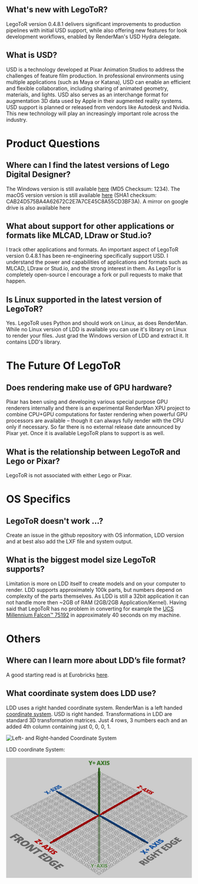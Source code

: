 ## What's new with LegoToR?
LegoToR version 0.4.8.1 delivers significant improvements to production pipelines with initial USD support, while also offering new features for look development workflows, enabled by RenderMan's USD Hydra delegate.

## What is USD?
USD is a technology developed at Pixar Animation Studios to address the challenges of feature film production. In professional environments using multiple applications (such as Maya or Katana), USD can enable an efficient and flexible collaboration, including sharing of animated geometry, materials, and lights. USD also serves as an interchange format for augmentation 3D data used by Apple in their augmented reality systems. USD support is planned or released from vendors like Autodesk and Nvidia. This new technology will play an increasingly important role across the industry.

# Product Questions

## Where can I find the latest versions of Lego Digital Designer?
The Windows version is still available [here](https://www.lego.com/assets/franchisesites/ldd/installer/setupldd-pc-4_3_12.exe) (MD5 Checksum: 1234).
The macOS version version is still available [here](https://www.lego.com/assets/franchisesites/ldd/installer/SetupLDD-MAC-4_3_11.zip) (SHA1 checksum: CAB24D575BA4A62672C2E7A7CE45C8A55CD3BF3A).
A mirror on google drive is also available here

## What about support for other applications or formats like MLCAD, LDraw or Stud.io?

I track other applications and formats. An important aspect of LegoToR version 0.4.8.1 has been re-engineering specifically support USD. I understand the power and capabilities of applications and formats such as MLCAD, LDraw or Stud.io, and the strong interest in them. As LegoTor is completely open-source I encourage a fork or pull requests to make that happen.

## Is Linux supported in the latest version of LegoToR?
Yes. LegoToR uses Python and should work on Linux, as does RenderMan. While no Linux version of LDD is available you can use it's library on Linux to render your files. Just grad the Windows version of LDD and extract it. It contains LDD's library. 

# The Future Of LegoToR
## Does rendering make use of GPU hardware?
Pixar has been using and developing various special purpose GPU renderers internally and there is an experimental RenderMan XPU project to combine CPU+GPU computations for faster rendering when powerful GPU processors are available – though it can always fully render with the CPU only if necessary. So far there is no external release date announced by Pixar yet. Once it is available LegoToR plans to support is as well.

## What is the relationship between LegoToR and Lego or Pixar?
LegoToR is not associated with either Lego or Pixar.

# OS Specifics

## LegoToR doesn't work ...?
Create an issue in the github repository with OS information, LDD version and at best also add the LXF file and system output.

## What is the biggest model size LegoToR supports?
Limitation is more on LDD itself to create models and on your computer to render. LDD supports approximately 100k parts, but numbers depend on complexity of the parts themselves. As LDD is still a 32bit application it can not handle more then ~2GB of RAM (2GB/2GB Application/Kernel). Having said that LegoToR has no problem in converting for example the [UCS Millennium Falcon™ 75192](https://www.lego.com/en-us/product/millennium-falcon-75192) in approximately 40 seconds on my machine.

# Others

## Where can I learn more about LDD’s file format?
A good starting read is at Eurobricks [here](https://www.eurobricks.com/forum/index.php?/forums/topic/92863-understanding-ldds-lxfml-schema/).

## What coordinate system does LDD use?
LDD uses a right handed coordinate system. RenderMan is a left handed [coordinate system](https://renderman.pixar.com/resources/RenderMan_20/insideOutside.html). USD is right handed. Transformations in LDD are standard 3D transformation matrices. Just 4 rows, 3 numbers each and an added 4th column containing just 0, 0, 0, 1.

![Left- and Right-handed Coordinate System](https://renderman.pixar.com/resources/RenderMan_20/images/figures.insideOutside/coordsys.png)

LDD coordinate System:

![LDD Cooordinate System](./assets/gujobw.jpg)

